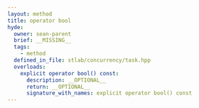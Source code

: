 ```yaml
---
layout: method
title: operator bool
hyde:
  owner: sean-parent
  brief: __MISSING__
  tags:
    - method
  defined_in_file: stlab/concurrency/task.hpp
  overloads:
    explicit operator bool() const:
      description: __OPTIONAL__
      return: __OPTIONAL__
      signature_with_names: explicit operator bool() const
---
```

